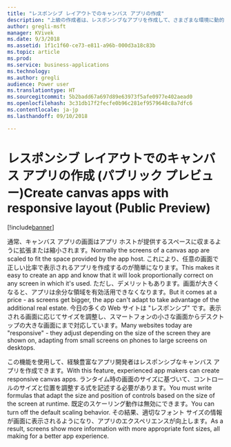 ```yaml
---
title: "レスポンシブ レイアウトでのキャンバス アプリの作成"
description: "上級の作成者は、レスポンシブなアプリを作成して、さまざまな環境に動的に調整できます。"
author: gregli-msft
manager: KVivek
ms.date: 9/3/2018
ms.assetid: 1f1c1f60-ce73-e811-a96b-000d3a18c83b
ms.topic: article
ms.prod: 
ms.service: business-applications
ms.technology: 
ms.author: gregli
audience: Power user
ms.translationtype: HT
ms.sourcegitcommit: 5b2badd67a697d89e63973f5afe0977e402aead0
ms.openlocfilehash: 3c31db17f2fecfe0b96c281ef9579648c8a7dfc6
ms.contentlocale: ja-jp
ms.lasthandoff: 09/10/2018

---
```

# <a name="create-canvas-apps-with-responsive-layout-public-preview"></a><span data-ttu-id="3ce4b-103">レスポンシブ レイアウトでのキャンバス アプリの作成 (パブリック プレビュー)</span><span class="sxs-lookup"><span data-stu-id="3ce4b-103">Create canvas apps with responsive layout (Public Preview)</span></span>


[!include[banner](../../includes/banner.md)]

<span data-ttu-id="3ce4b-104">通常、キャンバス アプリの画面はアプリ ホストが提供するスペースに収まるように拡張または縮小されます。</span><span class="sxs-lookup"><span data-stu-id="3ce4b-104">Normally the screens of a canvas app are scaled to fit the space provided by the app host.</span></span>  <span data-ttu-id="3ce4b-105">これにより、任意の画面で正しい比率で表示されるアプリを作成するのが簡単になります。</span><span class="sxs-lookup"><span data-stu-id="3ce4b-105">This makes it easy to create an app and know that it will look proportionally correct on any screen in which it's used.</span></span>  <span data-ttu-id="3ce4b-106">ただし、デメリットもあります。画面が大きくなると、アプリは余分な領域を有効活用できなくなります。</span><span class="sxs-lookup"><span data-stu-id="3ce4b-106">But it comes at a price - as screens get bigger, the app can't adapt to take advantage of the additional real estate.</span></span>  <span data-ttu-id="3ce4b-107">今日の多くの Web サイトは "レスポンシブ" です。表示される画面に応じてサイズを調整し、スマートフォンの小さな画面からデスクトップの大きな画面にまで対応しています。</span><span class="sxs-lookup"><span data-stu-id="3ce4b-107">Many websites today are "responsive" - they adjust depending on the size of the screen they are shown on, adapting from small screens on phones to large screens on desktops.</span></span>  

<span data-ttu-id="3ce4b-108">この機能を使用して、経験豊富なアプリ開発者はレスポンシブなキャンバス アプリを作成できます。</span><span class="sxs-lookup"><span data-stu-id="3ce4b-108">With this feature, experienced app makers can create responsive canvas apps.</span></span>  <span data-ttu-id="3ce4b-109">ランタイム時の画面のサイズに基づいて、コントロールのサイズと位置を調整する式を記述する必要があります。</span><span class="sxs-lookup"><span data-stu-id="3ce4b-109">You must write formulas that adapt the size and position of controls based on the size of the screen at runtime.</span></span>  <span data-ttu-id="3ce4b-110">既定のスケーリング動作は無効にできます。</span><span class="sxs-lookup"><span data-stu-id="3ce4b-110">You can turn off the default scaling behavior.</span></span>  <span data-ttu-id="3ce4b-111">その結果、適切なフォント サイズの情報が画面に表示されるようになり、アプリのエクスペリエンスが向上します。</span><span class="sxs-lookup"><span data-stu-id="3ce4b-111">As a result, screens show more information with more appropriate font sizes, all making for a better app experience.</span></span>

